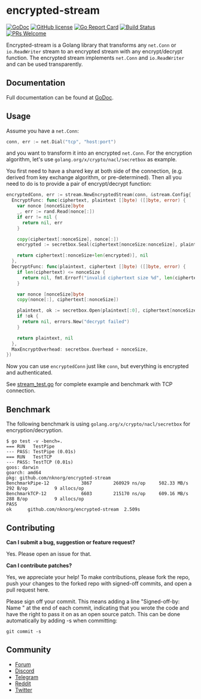 # encrypted-stream

[![GoDoc](https://godoc.org/github.com/nknorg/encrypted-stream?status.svg)](https://godoc.org/github.com/nknorg/encrypted-stream)
[![GitHub
license](https://img.shields.io/badge/license-Apache%202.0-blue.svg)](LICENSE)
[![Go Report
Card](https://goreportcard.com/badge/github.com/nknorg/encrypted-stream)](https://goreportcard.com/report/github.com/nknorg/encrypted-stream)
[![Build
Status](https://travis-ci.org/nknorg/encrypted-stream.svg?branch=master)](https://travis-ci.org/nknorg/encrypted-stream)
[![PRs
Welcome](https://img.shields.io/badge/PRs-welcome-brightgreen.svg)](#contributing)

Encrypted-stream is a Golang library that transforms any `net.Conn` or
`io.ReadWriter` stream to an encrypted stream with any encrypt/decrypt function.
The encrypted stream implements `net.Conn` and `io.ReadWriter` and can be used
transparently.

## Documentation

Full documentation can be found at
[GoDoc](https://godoc.org/github.com/nknorg/encrypted-stream).

## Usage

Assume you have a `net.Conn`:

```go
conn, err := net.Dial("tcp", "host:port")
```

and you want to transform it into an encrypted `net.Conn`. For the encryption
algorithm, let's use `golang.org/x/crypto/nacl/secretbox` as example.

You first need to have a shared key at both side of the connection, (e.g.
derived from  key exchange algorithm, or pre-determined). Then all you
need to do is to provide a pair of encrypt/decrypt function:

```go
encryptedConn, err := stream.NewEncryptedStream(conn, &stream.Config{
  EncryptFunc: func(ciphertext, plaintext []byte) ([]byte, error) {
    var nonce [nonceSize]byte
    _, err := rand.Read(nonce[:])
    if err != nil {
      return nil, err
    }

    copy(ciphertext[:nonceSize], nonce[:])
    encrypted := secretbox.Seal(ciphertext[nonceSize:nonceSize], plaintext, &nonce, &key)

    return ciphertext[:nonceSize+len(encrypted)], nil
  },
  DecryptFunc: func(plaintext, ciphertext []byte) ([]byte, error) {
    if len(ciphertext) <= nonceSize {
      return nil, fmt.Errorf("invalid ciphertext size %d", len(ciphertext))
    }

    var nonce [nonceSize]byte
    copy(nonce[:], ciphertext[:nonceSize])

    plaintext, ok := secretbox.Open(plaintext[:0], ciphertext[nonceSize:], &nonce, &key)
    if !ok {
      return nil, errors.New("decrypt failed")
    }

    return plaintext, nil
  },
  MaxEncryptOverhead: secretbox.Overhead + nonceSize,
})
```

Now you can use `encryptedConn` just like `conn`, but everything is encrypted
and authenticated.

See [stream_test.go](stream_test.go) for complete example and benchmark with TCP
connection.

## Benchmark

The following benchmark is using `golang.org/x/crypto/nacl/secretbox` for
encryption/decryption.

```
$ go test -v -bench=.
=== RUN   TestPipe
--- PASS: TestPipe (0.01s)
=== RUN   TestTCP
--- PASS: TestTCP (0.01s)
goos: darwin
goarch: amd64
pkg: github.com/nknorg/encrypted-stream
BenchmarkPipe-12    	    3867	    260929 ns/op	 502.33 MB/s	     292 B/op	       9 allocs/op
BenchmarkTCP-12     	    6603	    215170 ns/op	 609.16 MB/s	     288 B/op	       9 allocs/op
PASS
ok  	github.com/nknorg/encrypted-stream	2.509s
```

## Contributing

**Can I submit a bug, suggestion or feature request?**

Yes. Please open an issue for that.

**Can I contribute patches?**

Yes, we appreciate your help! To make contributions, please fork the repo, push
your changes to the forked repo with signed-off commits, and open a pull request
here.

Please sign off your commit. This means adding a line "Signed-off-by: Name
<email>" at the end of each commit, indicating that you wrote the code and have
the right to pass it on as an open source patch. This can be done automatically
by adding -s when committing:

```shell
git commit -s
```

## Community

- [Forum](https://forum.nkn.org/)
- [Discord](https://discord.gg/c7mTynX)
- [Telegram](https://t.me/nknorg)
- [Reddit](https://www.reddit.com/r/nknblockchain/)
- [Twitter](https://twitter.com/NKN_ORG)

